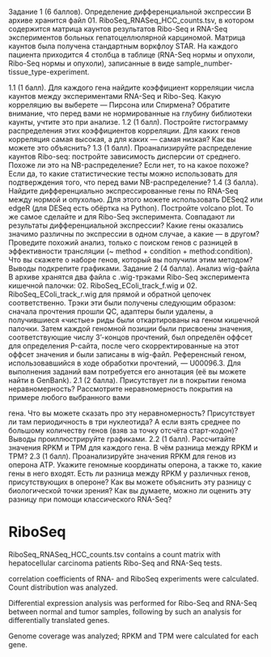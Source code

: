 






Задание 1 (6 баллов). Определение дифференциальной экспрессии
В архиве хранится файл 01. RiboSeq_RNASeq_HCC_counts.tsv, в котором содержится матрица каунтов результатов Ribo-Seq и RNA-Seq экспериментов больных гепатоцеллюлярной карциномой. Матрица каунтов была получена стандартным воркфлоу STAR. На каждого пациента приходится 4 столбца в таблице (RNA-Seq нормы и опухоли, Ribo-Seq нормы и опухоли), записанные в виде sample_number-tissue_type-experiment.
   
 1.1 (1 балл). Для каждого гена найдите коэффициент корреляции числа каунтов между экспериментами RNA-Seq и Ribo-Seq. Какую корреляцию вы выберете — Пирсона или Спирмена? Обратите внимание, что перед вами не нормированные на глубину библиотеки каунты, учтите это при анализе.
1.2 (1 балл). Постройте гистограмму распределения этих коэффициентов корреляции. Для каких генов корреляция самая высокая, а для каких — самая низкая? Как вы можете это объяснить?
1.3 (1 балл). Проанализируйте распределение каунтов Ribo-seq: постройте зависимость дисперсии от среднего. Похоже ли это на NB-распределение? Если нет, то на какое похоже? Если да, то какие статистические тесты можно использовать для подтверждения того, что перед вами NB-распределение?
1.4 (3 балла). Найдите дифференциально экспрессированные гены по RNA-Seq между нормой и опухолью. Для этого можете использовать DESeq2 или edgeR (для DESeq есть обёртка на Python). Постройте volcano plot. То же самое сделайте и для Ribo-Seq эксперимента. Совпадают ли результаты дифференциальной экспрессии? Какие гены оказались значимо различны по экспрессии в одном случае, а какие — в другом? Проведите похожий анализ, только с поиском генов с разницей в эффективности трансляции (~ method + condition + method:condition). Что вы скажете о наборе генов, который вы получили этим методом? Выводы подкрепите графиками.
Задание 2 (4 балла). Анализ wig-файла
В архиве хранятся два файла с .wig-трэками Ribo-Seq эксперимента кишечной палочки: 02. RiboSeq_EColi_track_f.wig и 02. RiboSeq_EColi_track_r.wig для прямой и обратной цепочек соответственно. Трэки эти были получены следующим образом: сначала прочтения прошли QC, адаптеры были удалены, а получившиеся «чистые» риды были откартированы на геном кишечной палочки. Затем каждой геномной позиции были присвоены значения, соответствующие числу 3’-концов прочтений, был определён оффсет для определения P-сайта, после чего скорректированные на этот оффсет значения и были записаны в wig-файл. Референсный геном, использовавшийся в ходе обработки прочтений, — U00096.3. Для выполнения заданий вам потребуется его аннотация (её вы можете найти в GenBank).
2.1 (2 балла). Присутствует ли в покрытии генома неравномерность? Рассмотрите неравномерность покрытия на примере любого выбранного вами
    
гена. Что вы можете сказать про эту неравномерность? Присутствует ли там периодичность в три нуклеотида? А если взять среднее по большому количеству генов (взяв за точку отсчёта старт-кодон)? Выводы проиллюстрируйте графиками.
2.2 (1 балл). Рассчитайте значения RPKM и TPM для каждого гена. В чём разница между RPKM и TPM?
2.3 (1 балл). Проанализируйте значения RPKM для генов из оперона ATP. Укажите геномные координаты оперона, а также то, какие гены в него входят. Есть ли разница между RPKM у различных генов, присутствующих в опероне? Как вы можете объяснить эту разницу с биологической точки зрения? Как вы думаете, можно ли оценить эту разницу при помощи классического RNA-Seq?




# RiboSeq



 RiboSeq_RNASeq_HCC_counts.tsv contains a count matrix with hepatocellular carcinoma patients Ribo-Seq and RNA-Seq tests. 
 
 correlation coefficients of RNA- and RiboSeq experiments were calculated. Count distribution was analyzed. 
 
 Differential expression analysis was performed for Ribo-Seq and RNA-Seq between normal and tumor samples, following by such an analysis for differentially translated genes.
 


Genome coverage was analyzed; RPKM and TPM were calculated for each gene. 
